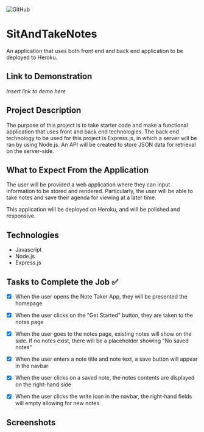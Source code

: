 ![GitHub](https://img.shields.io/github/license/Joeseff6/SitAndTakeNotes)

# SitAndTakeNotes
An application that uses both front end and back end application to be deployed to Heroku.

## Link to Demonstration 

_Insert link to demo here_

## Project Description

The purpose of this project is to take starter code and make a functional application that uses front and back end technologies. The back end technology to be used for this project is Express.js, in which a server will be ran by using Node.js. An API will be created to store JSON data for retrieval on the server-side.
## What to Expect From the Application

The user will be provided a web application where they can input information to be stored and rendered. Particularly, the user will be able to take notes and save their agenda for viewing at a later time.

This application will be deployed on Heroku, and will be polished and responsive.

## Technologies

* Javascript
* Node.js
* Express.js
## Tasks to Complete the Job :white_check_mark:

- [x] When the user opens the Note Taker App, they will be presented the homepage
- [x] When the user clicks on the "Get Started" button, they are taken to the notes page
- [x] When the user goes to the notes page, existing notes will show on the side. If no notes exist, there will be a placeholder showing "No saved notes"
- [x] When the user enters a note title and note text, a save button will appear in the navbar
- [x] When the user clicks on a saved note, the notes contents are displayed on the right-hand side
- [x] When the user clicks the write icon in the navbar, the right-hand fields will empty allowing for new notes


## Screenshots



